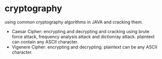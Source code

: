 # cryptography
using common cryptography algorithms in JAVA and cracking them.
- Caesar Cipher: encrypting and decrypting and cracking using brute force attack, frequency analysis attack and dictionray attack. plaintext can contain any ASCII character.
- Vigenere Cipher: encrypting and decrypting. plaintext can be any ASCII character.

